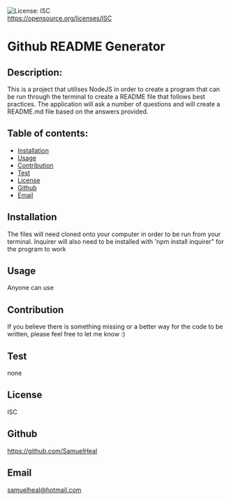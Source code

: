 ![License: ISC](https://img.shields.io/badge/License-ISC-blue.svg)<br />https://opensource.org/licenses/ISC
  
  # Github README Generator
  
  ## Description:
  This is a project that utilises NodeJS in order to create a program that can be run through the terminal to create a README file that follows best practices. The application will ask a number of questions and will create a README.md file based on the answers provided.
  
  ## Table of contents:
  - [Installation](#installation)
  - [Usage](#usage)
  - [Contribution](#contribution)
  - [Test](#test)
  - [License](#license)
  - [Github](#github)
  - [Email](#email)

  ## Installation
  The files will need cloned onto your computer in order to be run from your terminal. Inquirer will also need to be installed with 'npm install inquirer" for the program to work

  ## Usage
  Anyone can use

  ## Contribution
  If you believe there is something missing or a better way for the code to be written, please feel free to let me know :)

  ## Test
  none

  ## License
  ISC

  ## Github
  https://github.com/SamuelHeal

  ## Email
  samuelheal@hotmail.com
